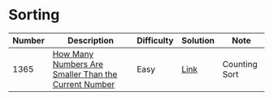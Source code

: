 # Sorting
<div class="sorting-table"></div>

Number | Description                           | Difficulty | Solution | Note
------- | ------------------------------------- | -------- |--------|--------
1365 | [How Many Numbers Are Smaller Than the Current Number](https://leetcode.com/problems/how-many-numbers-are-smaller-than-the-current-number/) | Easy | [Link](https://leetcode.com/problems/how-many-numbers-are-smaller-than-the-current-number/discuss/526393/C-Dictionary-and-Array.IndexOf-and-Counting-Sort) | Counting Sort
<div class="sorting-table"></div>
